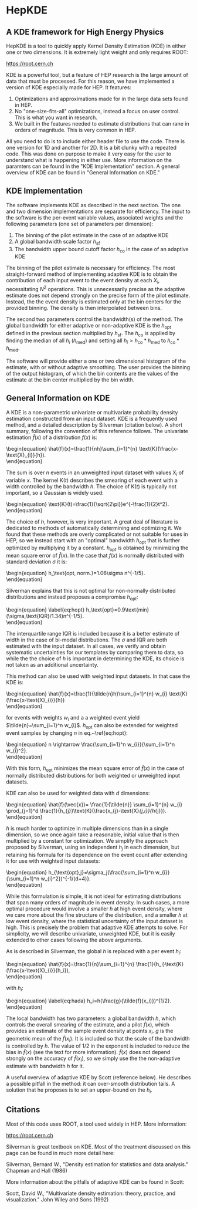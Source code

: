 # HepKDE  
## A KDE framework for High Energy Physics  

HepKDE is a tool to quickly apply Kernel Density Estimation (KDE) in either one or two dimensions. It is extremely light weight and only requires ROOT:  

https://root.cern.ch 

KDE is a powerful tool, but a feature of HEP research is the large amount of data that must be processed. For this reason, we have implemented a version of KDE especially made for HEP. It features:

1. Optimizations and approximations made for in the large data sets found in HEP.
2. No "one-size-fits-all" optimizations, instead a focus on user control. This is what you want in research.
3. We built in the features needed to estimate distributions that can rane in orders of magnitude. This is very common in HEP.  

All you need to do is to include either header file to use the code. There is one version for 1D and another for 2D. It is a bit clunky with a repeated code. This was done on purpose to make it very easy for the user to understand what is happening in either use. More information on the paramters can be found in the "KDE Implementation" section. A general overview of KDE can be found in "General Information on  KDE."


## KDE Implementation

The software implements KDE as described in the next section. The one and two dimension implementations are separate for efficiency. The input to the software is the per-event variable values, associated weights and the following parameters (one set of parameters per dimension):  

1. The binning of the pilot estimate in the case of an adaptive KDE
2. A global bandwidth scale factor $h_{\text{sf}}$
3. The bandwidth upper bound cutoff factor $h_{\text{co}}$ in the case of an adaptive KDE

The binning of the pilot estimate is necessary for efficiency. The most straight-forward method of implementing adaptive KDE is to obtain the contribution of each input event to the event density at each $X_i$, necessitating $N^{2}$ operations. This is unnecessarily precise as the adaptive estimate does not depend strongly on the precise form of the pilot estimate. Instead, the the event density is estimated only at the bin centers for the provided binning. The density is then interpolated between bins. 

The second two parameters control the bandwidth(s) of the method. The global bandwidth for either adaptive or non-adaptive KDE is the $h_\text{opt}$ defined in the previous section multiplied by $h_{\text{sf}}$. The $h_{\text{co}}$ is applied by finding the median of all $h_i$ ($h_\text{med}$) and setting all $h_i > h_{\text{co}}*h_\text{med}$ to $h_{\text{co}}*h_\text{med}$. 

The software will provide either a one or two dimensional histogram of the estimate, with or without adaptive smoothing. The user provides the binning of the output histogram, of which the bin contents are the values of the estimate at the bin center multiplied by the bin width.


## General Information on  KDE  

A KDE is a non-parametric univariate or multivariate probability density estimation constructed from an input dataset. KDE is a frequently used method, and a detailed description by Silverman (citation below). A short summary, following the convention of this reference follows. The univariate estimation $\hat{f}(x)$ of a distribution $f(x)$ is:  

\begin{equation}
\hat{f}(x)=\frac{1}{nh}\sum_{i=1}^{n} \text{K}(\frac{x-\text{X}_{i}}{h}).  
\end{equation}

The sum is over $n$ events in an unweighted input dataset with values $\text{X}_i$ of variable $x$. The kernel $\text{K}(t)$ describes the smearing of each event with a width controlled by the bandwidth $h$. The choice of $\text{K}(t)$ is typically not important, so a Gaussian is widely used:  

\begin{equation}
\text{K}(t)=\frac{1}{\sqrt{2\pi}}e^{-\frac{1}{2}t^2}.  
\end{equation}

The choice of $h$, however, is very important. A great deal of literature is dedicated to methods of automatically determining and optimizing it. We found that these methods are overly complicated or not suitable for uses in HEP, so we instead start with an "optimal" bandwidth $h_{\text{opt}}$ that is further optimized by multiplying it by a constant. $h_{\text{opt}}$ is obtained by minimizing the mean square error of $\hat{f}(x)$. In the case that $f(x)$ is normally distributed with standard deviation $\sigma$ it is:  

\begin{equation}
h_\text{opt, norm.}=1.06\sigma n^{-1/5}.  
\end{equation}

Silverman explains that this is not optimal for non-normally distributed distributions and instead proposes a compromise $h_{\text{opt}}$:  

\begin{equation} \label{eq:hopt}
h_\text{opt}=0.9\text{min}(\sigma,\text{IQR}/1.34)n^{-1/5}.  
\end{equation}

The interquartile range IQR is included because it is a better estimate of width in the case of bi-modal distributions. The $\sigma$ and IQR are both estimated with the input dataset. In all cases, we verify and obtain systematic uncertainties for our templates by comparing them to data, so while the the choice of $h$ is important in determining the KDE, its choice is not taken as an additional uncertainty.  

This method can also be used with weighted input datasets. In that case the KDE is:  

\begin{equation}
\hat{f}(x)=\frac{1}{\tilde{n}h}\sum_{i=1}^{n} w_{i} \text{K}(\frac{x-\text{X}_{i}}{h})  
\end{equation}

for events with weights $w_i$ and a a weighted event yield $\tilde{n}=\sum_{i=1}^n w_{i}$. $h_{\text{opt}}$ can also be extended for weighted event samples by changing $n$ in eq.~\ref{eq:hopt}:  

\begin{equation}
n \rightarrow \frac{\sum_{i=1}^n w_{i}}{\sum_{i=1}^n w_{i}^2}.  
\end{equation}

With this form, $h_\text{opt}$ minimizes the mean square error of $\hat{f}(x)$ in the case of normally distributed distributions for both weighted or unweighted input datasets.  

KDE can also be used for weighted data with $d$ dimensions:  

\begin{equation}
\hat{f}(\vec{x})= \frac{1}{\tilde{n}} \sum_{i=1}^{n} w_{i} \prod_{j=1}^d \frac{1}{h_{j}}\text{K}(\frac{x_{j}-\text{X}_{j,i}}{h_{j}}).  
\end{equation}

$h$ is much harder to optimize in multiple dimensions than in a single dimension, so we once again take a reasonable, initial value that is then multiplied by a constant for optimization. We simplify the approach proposed by Silverman, using an independent $h_{j}$ in each dimension, but retaining his formula for its dependence on the event count after extending it for use with weighted input datasets:  

\begin{equation}
h_{\text{opt},j}=\sigma_j(\frac{\sum_{i=1}^n w_{i}}{\sum_{i=1}^n w_{i}^2})^{-1/(d+4)}.  
\end{equation}

While this formulation is simple, it is not ideal for estimating distributions that span many orders of magnitude in event density. In such cases, a more optimal procedure would involve a smaller $h$ at high event density, where we care more about the fine structure of the distribution, and a smaller $h$ at low event density, where the statistical uncertainty of the input dataset is high. This is precisely the problem that adaptive KDE attempts to solve. For simplicity, we will describe univariate, unweighted KDE, but it is easily extended to other cases following the above arguments.  

As is described in Silverman, the global $h$ is replaced with a per event $h_i$:  

\begin{equation}
\hat{f}(x)=\frac{1}{n}\sum_{i=1}^{n} \frac{1}{h_i}\text{K}(\frac{x-\text{X}_{i}}{h_i}),  
\end{equation}

with $h_i$:  

\begin{equation}  \label{eq:hada}
h_i=h(\frac{g}{\tilde{f}(x_i)})^{1/2}.  
\end{equation} 


The local bandwidth has two parameters: a global bandwidth $h$, which controls the overall smearing of the estimate, and a pilot $\tilde{f}(x)$, which provides an estimate of the sample event density at points $x_i$. $g$ is the geometric mean of the $\tilde{f}(x_i)$. It is included so that the scale of the bandwidth is controlled by $h$. The value of $1/2$ in the exponent is included to reduce the bias in $\hat{f}(x)$ (see the text for more information). $\hat{f}(x)$ does not depend strongly on the accuracy of $\tilde{f}(x_i)$, so we simply use the the non-adaptive estimate with bandwidth $h$ for it.  

A useful overview of adaptive KDE by Scott (reference below). He describes a possible pitfall in the method: it can over-smooth distribution tails. A solution that he proposes is to set an upper-bound on the $h_i$.  


## Citations

Most of this code uses ROOT, a tool used widely in HEP. More information:

https://root.cern.ch 

Silverman is great textbook on KDE. Most of the treatment discussed on this page can be found in much more detail here:

Silverman, Bernard W., "Density estimation for statistics and data analysis." Chapman and Hall (1986)

More information about the pitfalls of adaptive KDE can be found in Scott:

Scott, David W., "Multivariate density estimation: theory, practice, and visualization."  John Wiley and Sons (1992)  

